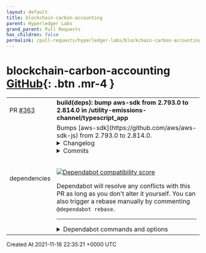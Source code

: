 ```yaml
---
layout: default
title: blockchain-carbon-accounting
parent: Hyperledger Labs
grand_parent: Pull Requests
has_children: false
permalink: /pull-requests/hyperledger-labs/blockchain-carbon-accounting
---
```


# blockchain-carbon-accounting <span class="fs-3 right-align">[GitHub](https://github.com/hyperledger-labs/blockchain-carbon-accounting){: .btn .mr-4 }</span>


<div>
    <table>
        <tr>
            <td>
                PR <a href="https://github.com/hyperledger-labs/blockchain-carbon-accounting/pull/363" class=".btn">#363</a>
            </td>
            <td>
                <b>
                    build(deps): bump aws-sdk from 2.793.0 to 2.814.0 in /utility-emissions-channel/typescript_app
                </b>
            </td>
        </tr>
        <tr>
            <td>
                <span class="chip">dependencies</span>
            </td>
            <td>
                Bumps [aws-sdk](https://github.com/aws/aws-sdk-js) from 2.793.0 to 2.814.0.
<details>
<summary>Changelog</summary>
<p><em>Sourced from <a href="https://github.com/aws/aws-sdk-js/blob/master/CHANGELOG.md">aws-sdk's changelog</a>.</em></p>
<blockquote>
<h2>2.814.0</h2>
<ul>
<li>bugfix: Credentials: SDK will throw if shared ini file's profile name can be resolved to <strong>proto</strong></li>
<li>feature: EC2: EBS io2 volumes now supports Multi-Attach</li>
<li>feature: PersonalizeRuntime: Updated FilterValues regex pattern to align with Filter Expression.</li>
<li>feature: RDS: Adds IAM DB authentication information to the PendingModifiedValues output of the DescribeDBInstances API. Adds ClusterPendingModifiedValues information to the output of the DescribeDBClusters API.</li>
</ul>
<h2>2.813.0</h2>
<ul>
<li>feature: ConfigService: Adding PutExternalEvaluation API which grants permission to deliver evaluation result to AWS Config</li>
<li>feature: DLM: Provide Cross-account copy event based policy support in DataLifecycleManager (DLM)</li>
<li>feature: EC2: C6gn instances are powered by AWS Graviton2 processors and offer 100 Gbps networking bandwidth. These instances deliver up to 40% better price-performance benefit versus comparable x86-based instances</li>
<li>feature: Imagebuilder: This release adds support for building and distributing container images within EC2 Image Builder.</li>
<li>feature: KMS: Added CreationDate and LastUpdatedDate timestamps to ListAliases API response</li>
<li>feature: Route53: This release adds support for DNSSEC signing in Amazon Route 53.</li>
<li>feature: Route53Resolver: Route 53 Resolver adds support for enabling resolver DNSSEC validation in virtual private cloud (VPC).</li>
<li>feature: SQS: Amazon SQS adds queue attributes to enable high throughput FIFO.</li>
<li>feature: ServiceCatalog: Support TagOptions sharing with Service Catalog portfolio sharing.</li>
</ul>
<h2>2.812.0</h2>
<ul>
<li>feature: CostExplorer: This release updates the &quot;MonitorArnList&quot; from a list of String to be a list of Arn for both CreateAnomalySubscription and UpdateAnomalySubscription APIs</li>
<li>feature: Location: Initial release of Amazon Location Service. A new geospatial service providing capabilities to render maps, geocode/reverse geocode, track device locations, and detect geofence entry/exit events.</li>
<li>feature: QuickSight: QuickSight now supports connecting to federated data sources of Athena</li>
<li>feature: WellArchitected: This is the first release of AWS Well-Architected Tool API support, use to review your workload and compare against the latest AWS architectural best practices.</li>
</ul>
<h2>2.811.0</h2>
<ul>
<li>feature: Amp: (New Service) Amazon Managed Service for Prometheus is a fully managed Prometheus-compatible monitoring service that makes it easy to monitor containerized applications securely and at scale.</li>
<li>feature: GreengrassV2: AWS IoT Greengrass V2 is a new major version of AWS IoT Greengrass. This release adds several updates such as modular components, continuous deployments, and improved ease of use.</li>
<li>feature: IoTAnalytics: FileFormatConfiguration enables data store to save data in JSON or Parquet format. S3Paths enables you to specify the S3 objects that save your channel messages when you reprocess the pipeline.</li>
<li>feature: IoTFleetHub: AWS IoT Fleet Hub, a new feature of AWS IoT Device Management that provides a web application for monitoring and managing device fleets connected to AWS IoT at scale.</li>
<li>feature: IoTWireless: AWS IoT for LoRaWAN enables customers to setup a private LoRaWAN network by connecting their LoRaWAN devices and gateways to the AWS cloud without managing a LoRaWAN Network Server.</li>
<li>feature: Iot: AWS IoT Rules Engine adds Kafka Action that allows sending data to Apache Kafka clusters inside a VPC. AWS IoT Device Defender adds custom metrics and machine-learning based anomaly detection.</li>
<li>feature: IotDeviceAdvisor: AWS IoT Core Device Advisor is fully managed test capability for IoT devices. Device manufacturers can use Device Advisor to test their IoT devices for reliable and secure connectivity with AWS IoT.</li>
<li>feature: Lambda: Added support for Apache Kafka as a event source. Added support for TumblingWindowInSeconds for streams event source mappings. Added support for FunctionResponseTypes for streams event source mappings</li>
<li>feature: SSM: Adding support for Change Manager API content</li>
</ul>
<h2>2.810.0</h2>
<ul>
<li>feature: DevOpsGuru: Documentation updates for DevOps Guru.</li>
<li>feature: EC2: Add c5n.metal to ec2 instance types list</li>
<li>feature: GlobalAccelerator: This release adds support for custom routing accelerators</li>
</ul>
<h2>2.809.0</h2>
<ul>
<li>feature: AutoScaling: Documentation updates and corrections for Amazon EC2 Auto Scaling API Reference and SDKs.</li>
<li>feature: CloudTrail: CloudTrailInvalidClientTokenIdException is now thrown when a call results in the InvalidClientTokenId error code. The Name parameter of the AdvancedEventSelector data type is now optional.</li>
<li>feature: IoTSiteWise: Added the ListAssetRelationships operation and support for composite asset models, which represent structured sets of properties within asset models.</li>
</ul>
<h2>2.808.0</h2>
<ul>
<li>feature: EC2: TGW connect simplifies connectivity of SD-WAN appliances; IGMP support for TGW multicast; VPC Reachability Analyzer for VPC resources connectivity analysis.</li>
<li>feature: Kendra: Amazon Kendra now supports adding synonyms to an index through the new Thesaurus resource.</li>
<li>feature: NetworkManager: This release adds API support for Transit Gateway Connect integration into AWS Network Manager.</li>
</ul>
<h2>2.807.0</h2>
<!-- raw HTML omitted -->
</blockquote>
<p>... (truncated)</p>
</details>
<details>
<summary>Commits</summary>
<ul>
<li><a href="https://github.com/aws/aws-sdk-js/commit/8875a35871b738388398ed5667ffc7d6eb1aa36f"><code>8875a35</code></a> Updates SDK to v2.814.0</li>
<li><a href="https://github.com/aws/aws-sdk-js/commit/dd83d672170e8cc0c52a20df29a43e7663e5336a"><code>dd83d67</code></a> throw at invalid profile name in shared ini file (<a href="https://github-redirect.dependabot.com/aws/aws-sdk-js/issues/3585">#3585</a>)</li>
<li><a href="https://github.com/aws/aws-sdk-js/commit/ee0c5a314ae1048e2f371f61fe32aa3d88a523f6"><code>ee0c5a3</code></a> Updates SDK to v2.813.0</li>
<li><a href="https://github.com/aws/aws-sdk-js/commit/468d15b92d8af65804f53a9734837a3a1636fb77"><code>468d15b</code></a> Updates SDK to v2.812.0</li>
<li><a href="https://github.com/aws/aws-sdk-js/commit/c50132f3a1f366e871f658fd796291997fe32b4e"><code>c50132f</code></a> Update README.md with references to JS SDK V3 (<a href="https://github-redirect.dependabot.com/aws/aws-sdk-js/issues/3582">#3582</a>)</li>
<li><a href="https://github.com/aws/aws-sdk-js/commit/3e19b081cae3b123e55223c767e95c30f200271a"><code>3e19b08</code></a> Updates SDK to v2.811.0</li>
<li><a href="https://github.com/aws/aws-sdk-js/commit/f26c00dc76653a703e8021593d7e1baebc9d390b"><code>f26c00d</code></a> Updates SDK to v2.810.0</li>
<li><a href="https://github.com/aws/aws-sdk-js/commit/b393a6e1e7824855b9d7ab59ff3ca4f4425d933c"><code>b393a6e</code></a> Adds automatic PreSignedUrl generation to RDS.StartDBInstanceAutomatedBackups...</li>
<li><a href="https://github.com/aws/aws-sdk-js/commit/fa579670cffa3ee902ab3f4dddb9e6245489b86f"><code>fa57967</code></a> Updates SDK to v2.809.0</li>
<li><a href="https://github.com/aws/aws-sdk-js/commit/9a52018b7c74eb7925c4929f186dfd9401a472f0"><code>9a52018</code></a> Updates SDK to v2.808.0</li>
<li>Additional commits viewable in <a href="https://github.com/aws/aws-sdk-js/compare/v2.793.0...v2.814.0">compare view</a></li>
</ul>
</details>
<br />


[![Dependabot compatibility score](https://dependabot-badges.githubapp.com/badges/compatibility_score?dependency-name=aws-sdk&package-manager=npm_and_yarn&previous-version=2.793.0&new-version=2.814.0)](https://docs.github.com/en/github/managing-security-vulnerabilities/about-dependabot-security-updates#about-compatibility-scores)

Dependabot will resolve any conflicts with this PR as long as you don't alter it yourself. You can also trigger a rebase manually by commenting `@dependabot rebase`.

[//]: # (dependabot-automerge-start)
[//]: # (dependabot-automerge-end)

---

<details>
<summary>Dependabot commands and options</summary>
<br />

You can trigger Dependabot actions by commenting on this PR:
- `@dependabot rebase` will rebase this PR
- `@dependabot recreate` will recreate this PR, overwriting any edits that have been made to it
- `@dependabot merge` will merge this PR after your CI passes on it
- `@dependabot squash and merge` will squash and merge this PR after your CI passes on it
- `@dependabot cancel merge` will cancel a previously requested merge and block automerging
- `@dependabot reopen` will reopen this PR if it is closed
- `@dependabot close` will close this PR and stop Dependabot recreating it. You can achieve the same result by closing it manually
- `@dependabot ignore this major version` will close this PR and stop Dependabot creating any more for this major version (unless you reopen the PR or upgrade to it yourself)
- `@dependabot ignore this minor version` will close this PR and stop Dependabot creating any more for this minor version (unless you reopen the PR or upgrade to it yourself)
- `@dependabot ignore this dependency` will close this PR and stop Dependabot creating any more for this dependency (unless you reopen the PR or upgrade to it yourself)
- `@dependabot use these labels` will set the current labels as the default for future PRs for this repo and language
- `@dependabot use these reviewers` will set the current reviewers as the default for future PRs for this repo and language
- `@dependabot use these assignees` will set the current assignees as the default for future PRs for this repo and language
- `@dependabot use this milestone` will set the current milestone as the default for future PRs for this repo and language

You can disable automated security fix PRs for this repo from the [Security Alerts page](https://github.com/hyperledger-labs/blockchain-carbon-accounting/network/alerts).

</details>
            </td>
        </tr>
    </table>
    <div class="right-align">
        Created At 2021-11-16 22:35:21 +0000 UTC
    </div>
</div>

